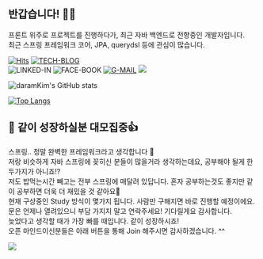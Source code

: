 ## 반갑습니다! 🙇🏻
프론트 위주로 프로젝트를 진행하다가, 최근 자바 백엔드로 전향중인 개발자입니다.   
최근 스프링 프레임워크 코어, JPA, querydsl 등에 관심이 많습니다.   


[![Hits](https://hits.seeyoufarm.com/api/count/incr/badge.svg?url=https%3A%2F%2Fgithub.com%2FdaramKim%2Fhit-counter&count_bg=%2379C83D&title_bg=%23555555&icon=&icon_color=%23E7E7E7&title=hits&edge_flat=false)](https://hits.seeyoufarm.com)
[![TECH-BLOG](http://img.shields.io/badge/-Tech%20blog-FB5BC5?style=flat-square&logo=github)](https://github.com/daramKim)	
![LINKED-IN](https://img.shields.io/badge/-LinkedIn-blue?style=flat-square&logo=Linkedin&logoColor=white&link=https://www.linkedin.com)
![FACE-BOOK](https://img.shields.io/badge/facebook-1877f2?style=flat-square&logo=facebook&logoColor=white&link=https://www.facebook.com)
[![G-MAIL](https://img.shields.io/badge/Gmail-d14836?style=flat-square&logo=Gmail&logoColor=white&link=mailto:chaindevchu@gmail.com)](mailto:chaindevchu@gmail.com)
<a href="#">
    <img src="https://badgen.net/badge/icon/Software engineer?icon=https://caple-static.s3.ap-northeast-2.amazonaws.com/cobalt-badge.svg&label&color=5B69C3&labelColor=414C9A" />
</a>


<!--
**daramKim/daramKim** is a ✨ _special_ ✨ repository because its `README.md` (this file) appears on your GitHub profile.

Here are some ideas to get you started:

- 🔭 I’m currently working on ...
- 🌱 I’m currently learning ...
- 👯 I’m looking to collaborate on ...
- 🤔 I’m looking for help with ...
- 💬 Ask me about ...
- 📫 How to reach me: ...
- 😄 Pronouns: ...
- ⚡ Fun fact: ...
-->


![daramKim's GitHub stats](https://github-readme-stats.vercel.app/api?username=daramKim&show_icons=true&bg_color=10,e96443,904e95&title_color=184e95&text_color=black&border_color=grey)
<!-- 
All inbuilt themes :-
dark, radical, merko, gruvbox, tokyonight, onedark, cobalt, synthwave, highcontrast, dracula
 -->
<!-- graident
&bg_color=30,e96443,904e95&title_color=fff&text_color=fff 
-->

[![Top Langs](https://github-readme-stats.vercel.app/api/top-langs/?username=daramKim&layout=compact&theme=cobalt&border_color=2e4058&hide=python,C,C%2B%2B)](https://github.com/daramKim)

<!-- wakatime... 이건 사용할지 안할지 고려중
[![daramKim's wakatime stats](https://github-readme-stats.vercel.app/api/wakatime?username=daramKim&border_color=2e4058)](https://github.com/daramKim) 
-->


## :sparkling_heart: 같이 성장하실분 대모집중👍
스프링.. 정말 완벽한 프레임워크라고 생각합니다 💯      
저랑 비슷하게 자바 스프링에 꽂히신 분들이 많을거라 생각하는데요, 공부해야 될게 한두가지가 아니죠!?    
저도 밥먹는시간 빼고는 전부 스프링에 매달려 있답니다.
혼자 공부하는것도 좋지만 같이 공부하면 더욱 더 재밌을 것 같아요🤗   
현재 구상중인 Study 방식이 몇가지 됩니다. 사람만 구해지면 바로 진행할 예정이에요.   
문은 언제나 열려있으니 부담 가지지 말고 연락주세요! 기다릴게요 감사합니다.    
늦었다고 생각할 때가 가장 빠를 때입니다. 같이 성장하시죠!    
오픈 마인드이신분들은 아래 버튼을 통해 Join 해주시면 감사하겠습니다. ^^  

<a href="mailto:chaindevchu@gmail.com">
   <img src="https://badgen.net/badge/icon/📕?icon=terminal&label=Do you wanna study?&color=29ABE0&labelColor=29ABE0" />
</a>
